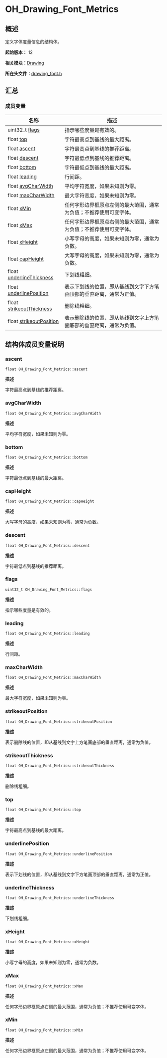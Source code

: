 # OH_Drawing_Font_Metrics


## 概述

定义字体度量信息的结构体。

**起始版本：** 12

**相关模块：**[Drawing](_drawing.md)

**所在头文件：**[drawing_font.h](drawing__font_8h.md)

## 汇总


### 成员变量

| 名称 | 描述 | 
| -------- | -------- |
| uint32_t [flags](#flags) | 指示哪些度量是有效的。 | 
| float [top](#top) | 字符最高点到基线的最大距离。 | 
| float [ascent](#ascent) | 字符最高点到基线的推荐距离。 | 
| float [descent](#descent) | 字符最低点到基线的推荐距离。 | 
| float [bottom](#bottom) | 字符最低点到基线的最大距离。 | 
| float [leading](#leading) | 行间距。 | 
| float [avgCharWidth](#avgcharwidth) | 平均字符宽度，如果未知则为零。 | 
| float [maxCharWidth](#maxcharwidth) | 最大字符宽度，如果未知则为零。 | 
| float [xMin](#xmin) | 任何字形边界框原点左侧的最大范围，通常为负值；不推荐使用可变字体。 | 
| float [xMax](#xmax) | 任何字形边界框原点右侧的最大范围，通常为负值；不推荐使用可变字体。 | 
| float [xHeight](#xheight) | 小写字母的高度，如果未知则为零，通常为负数。 | 
| float [capHeight](#capheight) | 大写字母的高度，如果未知则为零，通常为负数。 | 
| float [underlineThickness](#underlinethickness) | 下划线粗细。 | 
| float [underlinePosition](#underlineposition) | 表示下划线的位置，即从基线到文字下方笔画顶部的垂直距离，通常为正值。 | 
| float [strikeoutThickness](#strikeoutthickness) | 删除线粗细。 | 
| float [strikeoutPosition](#strikeoutposition) | 表示删除线的位置，即从基线到文字上方笔画底部的垂直距离，通常为负值。 | 


## 结构体成员变量说明


### ascent

```
float OH_Drawing_Font_Metrics::ascent
```

**描述**

字符最高点到基线的推荐距离。


### avgCharWidth

```
float OH_Drawing_Font_Metrics::avgCharWidth
```

**描述**

平均字符宽度，如果未知则为零。


### bottom

```
float OH_Drawing_Font_Metrics::bottom
```

**描述**

字符最低点到基线的最大距离。


### capHeight

```
float OH_Drawing_Font_Metrics::capHeight
```

**描述**

大写字母的高度，如果未知则为零，通常为负数。


### descent

```
float OH_Drawing_Font_Metrics::descent
```

**描述**

字符最低点到基线的推荐距离。


### flags

```
uint32_t OH_Drawing_Font_Metrics::flags
```

**描述**

指示哪些度量是有效的。


### leading

```
float OH_Drawing_Font_Metrics::leading
```

**描述**

行间距。


### maxCharWidth

```
float OH_Drawing_Font_Metrics::maxCharWidth
```

**描述**

最大字符宽度，如果未知则为零。


### strikeoutPosition

```
float OH_Drawing_Font_Metrics::strikeoutPosition
```

**描述**

表示删除线的位置，即从基线到文字上方笔画底部的垂直距离，通常为负值。


### strikeoutThickness

```
float OH_Drawing_Font_Metrics::strikeoutThickness
```

**描述**

删除线粗细。


### top

```
float OH_Drawing_Font_Metrics::top
```

**描述**

字符最高点到基线的最大距离。


### underlinePosition

```
float OH_Drawing_Font_Metrics::underlinePosition
```

**描述**

表示下划线的位置，即从基线到文字下方笔画顶部的垂直距离，通常为正值。


### underlineThickness

```
float OH_Drawing_Font_Metrics::underlineThickness
```

**描述**

下划线粗细。


### xHeight

```
float OH_Drawing_Font_Metrics::xHeight
```

**描述**

小写字母的高度，如果未知则为零，通常为负数。


### xMax

```
float OH_Drawing_Font_Metrics::xMax
```

**描述**

任何字形边界框原点右侧的最大范围，通常为负值；不推荐使用可变字体。


### xMin

```
float OH_Drawing_Font_Metrics::xMin
```

**描述**

任何字形边界框原点左侧的最大范围，通常为负值；不推荐使用可变字体。
